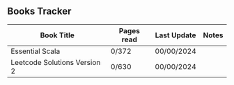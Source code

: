 ## Books Tracker

| Book Title                   | Pages read | Last Update | Notes |
| ---------------------------- | ---------- | ----------- | ----- |
| Essential Scala              | 0/372      | 00/00/2024  |       |
| Leetcode Solutions Version 2 | 0/630      | 00/00/2024  |       |

